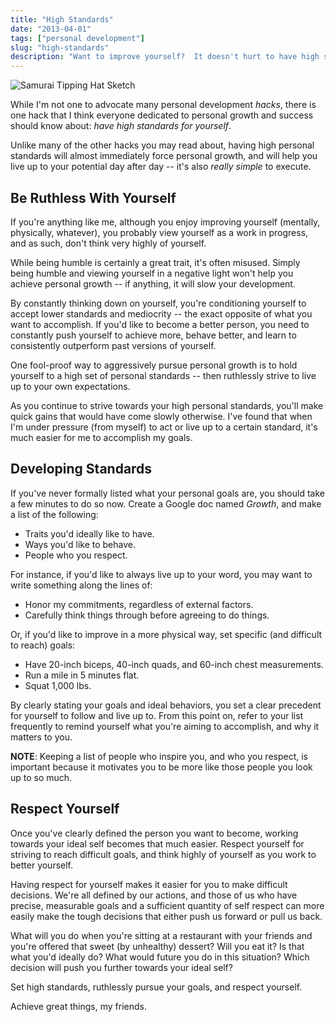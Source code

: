 ```yaml
---
title: "High Standards"
date: "2013-04-01"
tags: ["personal development"]
slug: "high-standards"
description: "Want to improve yourself?  It doesn't hurt to have high standards for yourself."
---
```



![Samurai Tipping Hat Sketch][]


While I'm not one to advocate many personal development *hacks*, there is one
hack that I think everyone dedicated to personal growth and success should know
about: *have high standards for yourself*.

Unlike many of the other hacks you may read about, having high personal
standards will almost immediately force personal growth, and will help you live
up to your potential day after day -- it's also *really simple* to execute.


## Be Ruthless With Yourself

If you're anything like me, although you enjoy improving yourself (mentally,
physically, whatever), you probably view yourself as a work in progress, and as
such, don't think very highly of yourself.

While being humble is certainly a great trait, it's often misused.  Simply
being humble and viewing yourself in a negative light won't help you achieve
personal growth -- if anything, it will slow your development.

By constantly thinking down on yourself, you're conditioning yourself to accept
lower standards and mediocrity -- the exact opposite of what you want to
accomplish.  If you'd like to become a better person, you need to constantly
push yourself to achieve more, behave better, and learn to consistently
outperform past versions of yourself.

One fool-proof way to aggressively pursue personal growth is to hold yourself
to a high set of personal standards -- then ruthlessly strive to live up to
your own expectations.

As you continue to strive towards your high personal standards, you'll make
quick gains that would have come slowly otherwise.  I've found that when I'm
under pressure (from myself) to act or live up to a certain standard, it's much
easier for me to accomplish my goals.


## Developing Standards

If you've never formally listed what your personal goals are, you should take a
few minutes to do so now.  Create a Google doc named *Growth*, and make a list
of the following:

-   Traits you'd ideally like to have.
-   Ways you'd like to behave.
-   People who you respect.

For instance, if you'd like to always live up to your word, you may want to
write something along the lines of:

-   Honor my commitments, regardless of external factors.
-   Carefully think things through before agreeing to do things.

Or, if you'd like to improve in a more physical way, set specific (and
difficult to reach) goals:

-   Have 20-inch biceps, 40-inch quads, and 60-inch chest measurements.
-   Run a mile in 5 minutes flat.
-   Squat 1,000 lbs.

By clearly stating your goals and ideal behaviors, you set a clear precedent
for yourself to follow and live up to.  From this point on, refer to your list
frequently to remind yourself what you're aiming to accomplish, and why it
matters to you.

**NOTE**: Keeping a list of people who inspire you, and who you respect, is
important because it motivates you to be more like those people you look up to
so much.


## Respect Yourself

Once you've clearly defined the person you want to become, working towards your
ideal self becomes that much easier.  Respect yourself for striving to reach
difficult goals, and think highly of yourself as you work to better yourself.

Having respect for yourself makes it easier for you to make difficult decisions.
We're all defined by our actions, and those of us who have precise, measurable
goals and a sufficient quantity of self respect can more easily make the tough
decisions that either push us forward or pull us back.

What will you do when you're sitting at a restaurant with your friends and
you're offered that sweet (by unhealthy) dessert?  Will you eat it?  Is that
what you'd ideally do?  What would future you do in this situation?  Which
decision will push you further towards your ideal self?

Set high standards, ruthlessly pursue your goals, and respect yourself.

Achieve great things, my friends.


  [Samurai Tipping Hat Sketch]: /static/blog/images/2013/samurai-tipping-hat-sketch.jpg "Samurai Tipping Hat Sketch"
